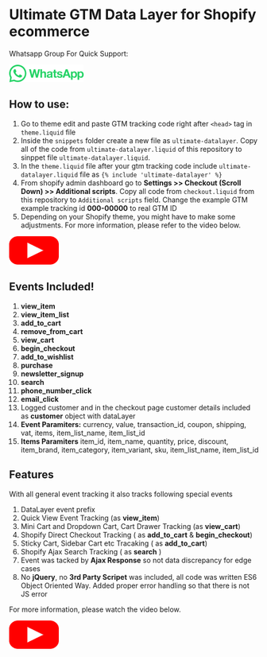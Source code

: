 # Ultimate GTM Data Layer for Shopify ecommerce
Whatsapp Group For Quick Support: 

<a href="https://chat.whatsapp.com/CYI4WpjjckA2CsTrw7IlIB" target="_blank"><img src="images/whatsapp.png" width="150"/></a>

## How to use: 
1. Go to theme edit and paste GTM tracking code right after `<head>` tag in `theme.liquid` file
2. Inside the `snippets` folder create a new file as `ultimate-datalayer`. Copy all of the code from `ultimate-datalayer.liquid` of this repository to sinppet file `ultimate-datalayer.liquid`.
3. In the `theme.liquid` file after your gtm tracking code include `ultimate-datalayer.liquid` file as `{% include 'ultimate-datalayer' %}`
4. From shopify admin dashboard go to **Settings >> Checkout (Scroll Down) >> Additional scripts**. Copy all code from `checkout.liquid` from this repository to  `Additional scripts` field. Change the example GTM example tracking id **000-00000** to real GTM ID
5. Depending on your Shopify theme, you might have to make some adjustments. For more information, please refer to the video below.

<a href="https://youtu.be/WBjmUXQ9dIs" target="_blank"><img src="images/play-png.png" width="100"/></a>
### 


## Events Included! ##
1. **view_item**
2. **view_item_list**
3. **add_to_cart**
4. **remove_from_cart**
5. **view_cart**
6. **begin_checkout**
7. **add_to_wishlist**
8. **purchase**
9. **newsletter_signup**
10. **search**
11. **phone_number_click**
12. **email_click**
13. Logged customer and in the checkout page customer details included as **customer** object with dataLayer
14. **Event Paramiters:** currency, value, transaction_id, coupon, shipping, vat, items, item_list_name, item_list_id
15. **Items Paramiters** item_id, item_name, quantity, price, discount, item_brand, item_category, item_variant, sku, item_list_name, item_list_id

## Features ##
With all general event tracking it also tracks following special events 
1. DataLayer event prefix
2. Quick View Event Tracking (as **view_item**)
3. Mini Cart and Dropdown Cart, Cart Drawer Tracking (as **view_cart**)
4. Shopify Direct Checkout Tracking ( as **add_to_cart** & **begin_checkout**)
5. Sticky Cart, Sidebar Cart etc Tracaking ( as **add_to_cart**)
6. Shopify Ajax Search Tracking ( as **search** )
7. Event was tacked by **Ajax Response** so not data discrepancy for edge cases
8. No **jQuery**, no **3rd Party Scripet** was included, all code was written ES6 Object Oriented Way. Added proper error handling so that there is not JS error


For more information, please watch the video below.

<a href="https://youtu.be/WBjmUXQ9dIs" target="_blank"><img src="images/play-png.png" width="100"/></a>

